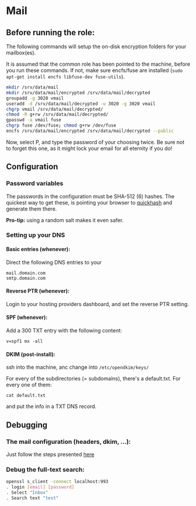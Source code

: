 # Mail

## Before running the role:

The following commands will setup the on-disk encryption folders for your mailbox(es).


It is assumed that the common role has been pointed to the machine, before you run these commands. If not, make sure encfs/fuse are installed (`sudo apt-get install encfs libfuse-dev fuse-utils`).

```bash
mkdir /srv/data/mail
mkdir /srv/data/mail/encrypted /srv/data/mail/decrypted
groupadd -g 3020 vmail
useradd -d /srv/data/mail/decrypted -u 3020 -g 3020 vmail
chgrp vmail /srv/data/mail/decrypted/
chmod -R g+rw /srv/data/mail/decrypted/
gpasswd -a vmail fuse
chgrp fuse /dev/fuse; chmod g+rw /dev/fuse
encfs /srv/data/mail/encrypted /srv/data/mail/decrypted --public
```

Now, select P, and type the password of your choosing twice. Be sure not to forget this one, as it might lock your email for all eternity if you do!


## Configuration

### Password variables

The passwords in the configuration must be SHA-512 ($6$) hashes. The quickest way to get these, is pointing your browser to [quickhash](https://quickhash.com/) and generate them there.

**Pro-tip:** using a random salt makes it even safer.


### Setting up your DNS

#### Basic entries (whenever):
Direct the following DNS entries to your <IP>

```
mail.domain.com
smtp.domain.com
```

#### Reverse PTR (whenever):
Login to your hosting providers dashboard, and set the reverse PTR setting.


#### SPF (whenever):
Add a 300 TXT entry with the following content:

```
v=spf1 mx -all
```

#### DKIM (post-install):
ssh into the machine, anc change into `/etc/opendkim/keys/`

For every of the subdirectories (= subdomains), there's a default.txt. For every one of them:

```
cat default.txt
```

and put the info in a TXT DNS record.


## Debugging


### The mail configuration (headers, dkim, ...):
Just follow the steps presented [here](http://www.brandonchecketts.com/emailtest.php)


### Debug the full-text search:
```bash
openssl s_client -connect localhost:993
. login [email] [password]
. Select "Inbox"
. Search text "test"
```
